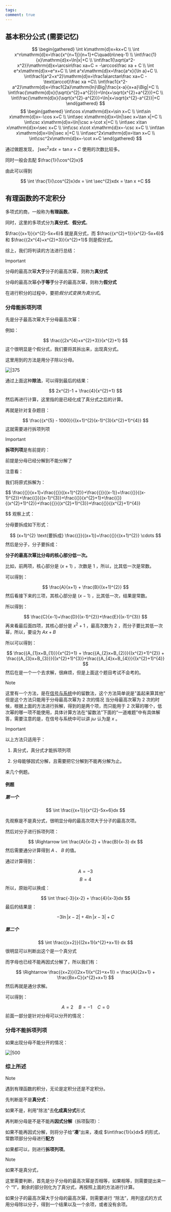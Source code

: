 ```yaml
---
tags: 
comment: true
---
```

## 基本积分公式 (需要记忆)

$$
\begin{gathered}
\int k\mathrm{d}x=kx+C \\
\int x^n\mathrm{d}x=\frac{x^{n+1}}{n+1}+C\quad(n\neq-1) \\
\int\frac{1}{x}\mathrm{d}x=\ln|x|+C \\
\int\frac1{\sqrt{a^2-x^2}}\mathrm{d}x=\arcsin\frac xa+C = -\arccos\frac xa + C \\
\int e^x\mathrm{d}x=e^x+C \\
\int a^x\mathrm{d}x=\frac{a^x}{\ln a}+C \\
\int\frac1{a^2+x^2}\mathrm{d}x=\frac1a\arctan\frac xa+C - \text{arccot}\frac xa +C\\
\int\frac1{x^2-a^2}\mathrm{d}x=\frac1{2a}\mathrm{ln}\Big|\frac{x-a}{x+a}\Big|+C \\
\int\frac{\mathrm{d}x}{\sqrt{x^{2}+a^{2}}}=\ln(x+\sqrt{x^{2}+a^{2}})+C \\
\int\frac{\mathrm{d}x}{\sqrt{x^{2}-a^{2}}}=\ln|x+\sqrt{x^{2}-a^{2}}|+C 
\end{gathered}
$$
$$
\begin{gathered}
\int\cos x\mathrm{d}x=\sin x+C \\
\int\sin x\mathrm{d}x=-\cos x+C \\
\int\sec x\mathrm{d}x=\ln|\sec x+\tan x|+C \\
\int\csc x\mathrm{d}x=\ln|\csc x-\cot x|+C \\
\int\sec x\tan x\mathrm{d}x=\sec x+C \\
\int\csc x\cot x\mathrm{d}x=-\csc x+C \\
\int\tan x\mathrm{d}x=\ln|\sec x|+C \\
\int\sec^2x\mathrm{d}x=\tan x+C \\
\int\csc^2x\mathrm{d}x=-\cot x+C 
\end{gathered}
$$

通过做题发现， $\int\sec^2x\mathrm{d}x=\tan x+C$ 使用的次数比较多。

同时一般会去配 $\frac{1}{\cos^{2}x}$

由此可以得到

$$
\int \frac{1}{\cos^{2}x}dx = \int \sec^{2}xdx = \tan x +C
$$
## 有理函数的不定积分

多项式的商，一般称为**有理函数**。

同时，这里的多项式分为**真分式**、**假分式**。

$\frac{{x+1}}{x^{2}-5x+6}$ 就是真分式，而 $\frac{{x^{2}+1}}{x^{2}-5x+6}$ 和 $\frac{{2x^{4}+x^{2}+3}}{x^{2}+1}$ 则是假分式。

综上，我们将判读的方法进行总结：

> [!important]
> 分母的最高次幂**大于**分子的最高次幂，则称为**真分式**
> 
> 分母的最高次幂**小于等于**分子的最高次幂，则称为**假分式**

在进行积分的过程中，要把*假分式变换为真分式*。

### 分母能拆项列项

先是分子最高次幂大于分母最高次幂：

例如：

$$
\frac{{2x^{4}+x^{2}+3}}{x^{2}+1}
$$
这个很明显是个假分式，我们要将其拆出来，出现真分式。

这里用到的方法是用分子除以分母。

![|375](imgs/Pasted%20image%2020250211214635.png)

通过上面这种**除法**，可以得到最后的结果：

$$
2x^{2}-1 + \frac{4}{x^{2}+1}
$$
然后再进行计算，这里指的是已经化成了真分式之后的计算。

再就是针对复杂题目：

$$
\frac{{x^{5} - 1000}}{(x+1)^{2}(x-1)^{3}(x^{2}+1)^{4}}
$$
这就需要进行拆项列项

> [!important]
> **拆项列项**是有前提的：
> 
> 前提是分母已经分解到不能分解了

注意看：

我们将原式拆解为：

$$
\frac{{}}{x+1}+\frac{{}}{(x+1)^{2}}+\frac{{}}{(x-1)}+\frac{{}}{(x-1)^{2}}+\frac{{}}{(x-1)^{3}}+\frac{{}}{x^{2}+1}+\frac{{}}{(x^{2}+1)^{2}}+\frac{{}}{(x^{2}+1)^{3}}+\frac{{}}{(x^{2}+1)^{4}}

$$
观察上式：

分母要拆成如下形式：

$$
(x+1)^{2} \text{要拆成} \frac{{}}{(x+1)}+\frac{{}}{(x+1)^{2}} \cdots
$$
然后是分子，分子要拆成：

**分子的最高次幂比分母的核心部分低一次。**

比如，前两项，核心部分是 $(x+1)$ ，次数是 $1$ ，所以，比其低一次是常数。

可以得到：

$$
\frac{A}{x+1} + \frac{B}{(x+1)^{2}}
$$
然后看接下来的三项，其核心部分是 $(x-1)$ ，比其低一次，结果是常数。

所以得到：

$$
\frac{C}{x-1}+\frac{D}{(x-1)^{2}}+\frac{E}{(x-1)^{3}}
$$
再来看最后面四项，其核心部分是 $x^{2}+1$ ，最高次数为 $2$ ，而分子要比其低一次幂，所以，要设为 $Ax+B$

所以可以得到：

$$
\frac{{A_{1}x+B_{1}}}{x^{2}+1} + \frac{{A_{2}x+B_{2}}}{(x^{2}+1)^{2}} + \frac{{A_{3}x+B_{3}}}{(x^{2}+1)^{3}}+\frac{{A_{4}x+B_{4}}}{(x^{2}+1)^{4}}
$$
然后在是一个一个去求解，很麻烦，但是上面这个题目考试不会考的。

> [!note]
> 这里有一个方法，是在[信号与系统](../信号与系统/信号与系统概论.md#留数法※)中的留数法，这个方法简单说是"盖起来算其他"
> 但是这个方法只能用于分母最高次幂为 2 次的情况
> 当分母最高次幂为 2 次的时候，根据上面的方法进行拆解，得到的是两个项，而只能用于 2 次幂的哪个，低次幂的哪一项不能使用，具体计算方法在“留数法”下面的“一道难题”中有具体解答，需要注意的是，在信号与系统中可以讲 $j\omega$ 认为是 $x$ 。

> [!important]
> 以上方法只适用于：
> 
> 1. 真分式，真分式才能拆项列项
> 
> 2. 分母能够因式分解，且需要把它分解到不能再分解为止。
> 
> 

来几个例题。

#### 例题

##### 第一个

$$
\int \frac{{x+1}}{x^{2}-5x+6}dx
$$

先观察是不是真分式，很明显分母的最高次项大于分子的最高次项。

然后对分子进行拆项列项：

$$
\Rightarrow \int \frac{A}{x-2} + \frac{B}{x-3} dx
$$
然后需要通分计算得到 $A$ 、 $B$ 的值。

通过计算得到：

$$
A = -3
$$
$$
B = 4
$$
所以，原始可以换成：

$$
\int \frac{-3}{x-2} + \frac{4}{x-3}dx 
$$
最后的结果是：

$$
-3 \ln{|x-2|} + 4 \ln{|x-3|} + C
$$
##### 第二个

$$
\int \frac{{x+2}}{(2x+1)(x^{2}+x+1)} dx
$$
很明显可以判断出这个是一个真分式

而字母也已经不能再因式分解了，所以我们有：

$$
\Rightarrow \frac{{x+2}}{(2x+1)(x^{2}+x+1)} = \frac{A}{2x+1} + \frac{Bx+C}{x^{2}+x+1}
$$
然后再就是通分求解。

可以得到：

$$
A = 2\quad B = -1 \quad C = 0
$$
前面一部分是针对分母可以分开的情况：

### 分母不能拆项列项

如果出现分母不能分开的情况：

![|500](imgs/Pasted%20image%2020241208161304.png)

### 综上所述

> [!note]
> 遇到有理函数的积分，无论是定积分还是不定积分。
> 
> 先判断是不是**真分式**：
> 
> 如果不是，利用"除法"去**化成真分式**形式
> 
> 再判断分母是不是不能再**因式分解**（拆项裂项）：
> 
> 如果不能再因式分解，则将分子给“**凑**”出来，凑成 $\int\frac{1}{x}dx$ 的形式，常数项部分分母进行**配方**
> 
> 如果都可以，则进行**拆项列项**。

> [!note]
> 如果不是真分式，
> 
> 这里需要判断，首先是分子分母的最高次幂是否相等，如果相等，则需要提出来一个 “1”，剩余的部分则化为了真分式，再按照上面的方法进行计算。
> 
> 如果分子的最高次幂大于分母的最高次幂，则需要进行 “除法”，用列竖式的方式用分母除以分子，得到一个结果以及一个余项，或者没有余项。







